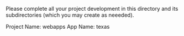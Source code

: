 Please complete all your project development in this directory and 
its subdirectories (which you may create as neeeded).

Project Name: webapps
App Name: texas